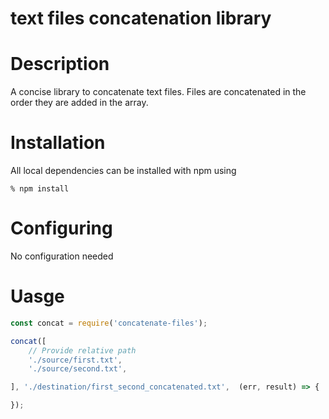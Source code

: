 # text files concatenation library


Description
===========

A concise library to concatenate text files. Files are concatenated in the order they are added in the array.

Installation
============

All local dependencies can be installed with npm using

	% npm install


Configuring
===========

No configuration needed


Uasge
=======


```javascript
const concat = require('concatenate-files');

concat([
	// Provide relative path
	'./source/first.txt',
	'./source/second.txt',

], './destination/first_second_concatenated.txt',  (err, result) => {

});
```

